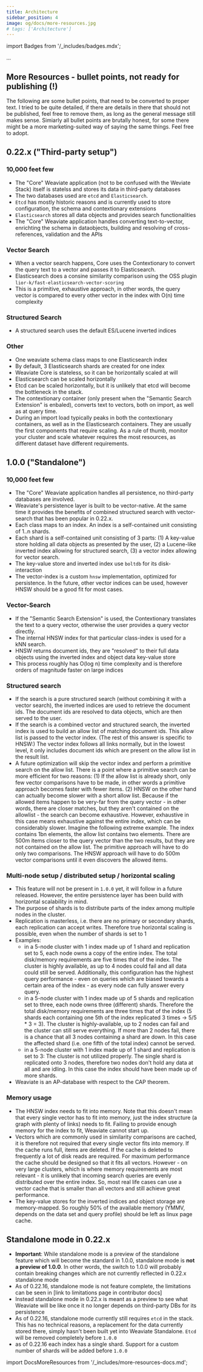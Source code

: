 ```yaml
---
title: Architecture
sidebar_position: 4
image: og/docs/more-resources.jpg
# tags: ['Architecture']
---
```

import Badges from '/_includes/badges.mdx';

<Badges/>

...

## More Resources - bullet points, not ready for publishing (!)

The following are some bullet points, that need to be converted to proper text.
I tried to be quite detailed, if there are details in there that should not be
published, feel free to remove them, as long as the general message still makes
sense. Simiarly all bullet points are brutally honest, for some there might be
a more marketing-suited way of saying the same things. Feel free to adopt.

## 0.22.x ("Third-party setup")

### 10,000 feet few
* The "Core" Weaviate application (not to be confused with the Weviate Stack)
  itself is statelss and stores its data in third-party databases
* The two databases used are `etcd` and `Elasticsearch`. 
* `Etcd` has mostly historic reasons and is currently used to store
  configuration, the schema and contextionary extensions
* `Elasticsearch` stores all data objects and provides search functionalities
* The "Core" Weaviate application handles converting text-to-vector, enrichting
  the schema in dataobjects, building and resolving of cross-references,
  validation and the APIs

### Vector Search
* When a vector search happens, Core uses the Contextionary to convert the
  query text to a vector and passes it to Elasticsearch. 
* Elasticsearch does a consine similarity comparison using the OSS plugin
  `lior-k/fast-elasticsearch-vector-scoring`
* This is a primitive, exhaustive approach, in other words, the query vector is
  compared to every other vector in the index with O(n) time complexity

### Structured Search
* A structured search uses the default ES/Lucene inverted indices

### Other
* One weaviate schema class maps to one Elasticsearch index
* By default, 3 Elasticsearch shards are created for one index
* Weaviate Core is stateless, so it can be horizontally scaled at will
* Elasticsearch can be scaled horizontally
* Etcd can be scaled horizontally, but it is unlikely that etcd will become the
  bottleneck in the stack.
* The contextionary container (only present when the "Semantic Search
  Extension" is enbaled), converts text to vectors, both on import, as well as
  at query time.
* During an import load typically peaks in both the contextionary containers,
  as well as in the Elasticsearch containers. They are usually the first
  components that require scaling. As a rule of thumb, monitor your cluster and
  scale whatever requires the most resources, as different dataset have
  different requirements.

## 1.0.0 ("Standalone")

### 10,000 feet few
* The "Core" Weaviate application handles all persistence, no third-party
  databases are involved.
* Weaviate's persistence layer is built to be vector-native. At the same time
  it provides the benefits of combined structured search with vector-search
  that has been popular in 0.22.x.
* Each class maps to an index. An index is a self-contained unit consisting
  of 1..n shards.
* Each shard is a self-contained unit consisting of 3 parts: (1) A key-value
  store holding all data objects as presented by the user, (2) a Lucene-like
  inverted index allowing for structured search, (3) a vector index allowing
  for vector search.
* The key-value store and inverted index use `boltdb` for its disk-interaction
* The vector-index is a custom `hnsw` implementation, optimized for
  persistence. In the future, other vector indices can be used, however HNSW
  should be a good fit for most cases.

### Vector-Search
* If the "Semantic Search Extension" is used, the Contextionary translates the
  text to a query vector, otherwise the user provides a query vector directly.
* The internal HNSW index for that particular class-index is used for a kNN search.
* HNSW returns document ids, they are "resolved" to their full data objects
  using the inverted index and object data key-value store
* This process roughly has O(log n) time complexity and is therefore orders of
  magnitude faster on large indices

### Structured search
* If the search is a pure structured search (without combining it with a vector
  search), the inverted indices are used to retrieve the document ids. The
  document ids are resolved to data objects, which are then served to the user.
* If the search is a combined vector and structured search, the inverted index
  is used to build an allow list of matching document ids. This allow list is
  passed to the vector index. (The rest of this answer is specific to HNSW:)
  The vector index follows all links normally, but in the lowest level, it only
  includes document ids which are present on the allow list in the result list.
* A future optimization will skip the vector index and perform a primitive
  search on the allow list. There is a point where a primitive search can be
  more efficient for two reasons: (1) If the allow list is already short, only
  few vector comparisons have to be made, in other words a primitive approach
  becomes faster with fewer items. (2) HNSW on the other hand can actually
  become slower with a short allow list. Because if the allowed items happen to
  be very-far from the query vector - in other words, there are closer matches,
  but they aren't contained on the allowlist - the search can become
  exhaustive. However, exhaustive in this case means exhaustive against the
  entire index, which can be considerably slower. Imagine the following extreme
  example. The index contains 1bn elements, the allow list contains two
  elements. There are 500m items closer to the query vector than the two
  results, but they are not contained on the allow list. The primitive approach
  will have to do only two comparisons. The HNSW approach will have to do 500m
  vector comparisons until it even discovers the allowed items.

### Multi-node setup / distributed setup / horizontal scaling
* This feature will not be present in `1.0.0` yet, it will follow in a future
  released. However, the entire persistence layer has been build with
  horizontal scalability in mind.
* The purpose of shards is to distribute parts of the index among multiple
  nodes in the cluster. 
* Replication is masterless, i.e. there are no primary or secondary shards,
  each replication can accept writes. Therefore true horizontal scaling is
  possible, even when the number of shards is set to 1
* Examples:
  * in a 5-node cluster with 1 index made up of 1 shard and replication set to
    5, each node owns a copy of the entire index. The total disk/memory
    requirements are five times that of the index. The cluster is highly
    available, as up to 4 nodes could fail and all data could still be served.
    Additionally, this configuration has the highest query performance - even
    on queries which are biased towards a certain area of the index - as every
    node can fully answer every query.
  * in a 5-node cluster with 1 index made up of 5 shards and replication set to
    three, each node owns three (different) shards. Therefore the total
    disk/memory requirements are three times that of the index (5 shards each
    containing one 5th of the index replicated 3 times -> 5/5 * 3 = 3). The
    cluster is highly-available, up to 2 nodes can fail and the cluster can
    still serve everything. If more than 2 nodes fail, there is a chance that
    all 3 nodes containing a shard are down. In this case the affected shard
    (i.e. one fifth of the total index) cannot be served.
  * in a 5-node cluster with 1 index made up of 1 shard and replication is set
    to 3: The cluster is not utilized properly. The single shard is replicated
    onto 3 nodes, therefore two nodes don't hold any data at all and are
    idling. In this case the index should have been made up of more shards.
* Weaviate is an AP-database with respect to the CAP theorem.

### Memory usage
* The HNSW index needs to fit into memory. Note that this doesn't mean that
  every single vector has to fit into memory, just the index structure (a graph
  with plenty of links) needs to fit. Failing to provide enough memory for the
  index to fit, Weaviate cannot start up.
* Vectors which are commonly used in similarity comparisons are cached, it is
  therefore not required that every single vector fits into memory. If the
  cache runs full, items are deleted. If the cache is deleted to frequently a
  lot of disk reads are required. For maximum performance the cache should be
  designed so that it fits all vectors. However - on very large clusters, which
  is where memory requirements are most relevant - it is unlikely that incoming
  search queries are evenly distributed over the entire index. So, most real
  life cases can use a vector cache that is smaller than all vectors and still
  achieve great performance.
* The key-value stores for the inverted indices and object storage are
  memory-mapped. So roughly 50% of the available memory (YMMV, depends on the
  data set and query profile) should be left as linux page cache.

## Standalone mode in 0.22.x
<!-- **NOTE: KEEP THIS HEADER FOR REFS FROM THE SOFTWARE ERROR MESSAGES (/developers/weaviate/more-resources/architecture.html#standalone-mode-in-022x)** -->

* **Important**: While standalone mode is a preview of the standalone feature
  which will become the standard in 1.0.0, standalone mode is **not a preview
  of 1.0.0**. In other words, the switch to 1.0.0 will probably contain
  breaking changes which are not currently reflected in 0.22.x standalone mode
* As of 0.22.16, standalone mode is not feature complete, the limitations can
  be seen in [link to limitations page in contributor docs]
* Instead standalone mode in 0.22.x is meant as a preview to see what Weaviate
  will be like once it no longer depends on third-party DBs for its persistence
* As of 0.22.16, standalone mode currently still requires `etcd` in the stack.
  This has no technical reasons, a replacement for the data currently stored
  there, simply hasn't been built yet into Weaviate Standalone. `Etcd` will be
  removed completely before `1.0.0`
* as of 0.22.16 each index has a single shard. Support for a custom number of
  shards will be added before `1.0.0`

import DocsMoreResources from '/_includes/more-resources-docs.md';

<DocsMoreResources />
